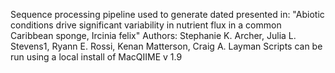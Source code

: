Sequence processing pipeline used to generate dated presented in: 
"Abiotic conditions drive significant variability in nutrient flux in a common Caribbean sponge, Ircinia felix"
Authors: Stephanie K. Archer, Julia L. Stevens1, Ryann E. Rossi, Kenan Matterson, Craig A. Layman
Scripts can be run using a local install of MacQIIME v 1.9
